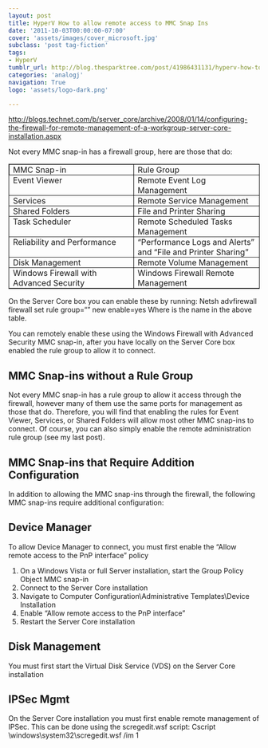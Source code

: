 ```yaml
---
layout: post
title: HyperV How to allow remote access to MMC Snap Ins
date: '2011-10-03T00:00:00-07:00'
cover: 'assets/images/cover_microsoft.jpg'
subclass: 'post tag-fiction'
tags:
- HyperV
tumblr_url: http://blog.thesparktree.com/post/41986431131/hyperv-how-to-allow-remote-access-to-mmc-snap-ins
categories: 'analogj'
navigation: True
logo: 'assets/logo-dark.png'

---
```

http://blogs.technet.com/b/server_core/archive/2008/01/14/configuring-the-firewall-for-remote-management-of-a-workgroup-server-core-installation.aspx

Not every MMC snap-in has a firewall group, here are those that do:

<table class="MsoTableGrid" style="border-right: medium none; border-collapse: collapse; border: medium none -moz-use-text-color;" border="1" cellspacing="0" cellpadding="0"><tr><td style="border-right: 1pt solid black; padding: 0in 5.4pt; width: 221.4pt; background-color: transparent; border: 1pt solid black;" width="295" valign="top">MMC Snap-in</td><td style="border-right: 1pt solid black; padding: 0in 5.4pt; width: 221.4pt; background-color: transparent; border: 1pt 1pt 1pt medium solid solid solid none black black black #f0f0f0;" width="295" valign="top">Rule Group</td></tr><tr><td style="border-right: 1pt solid black; padding: 0in 5.4pt; width: 221.4pt; background-color: transparent; border: medium 1pt 1pt none solid solid #f0f0f0 black black;" width="295" valign="top">Event Viewer</td><td style="border-right: 1pt solid black; padding: 0in 5.4pt; width: 221.4pt; background-color: transparent; border: medium 1pt 1pt medium none solid solid none #f0f0f0 black black #f0f0f0;" width="295" valign="top">Remote Event Log Management</td></tr><tr><td style="border-right: 1pt solid black; padding: 0in 5.4pt; width: 221.4pt; background-color: transparent; border: medium 1pt 1pt none solid solid #f0f0f0 black black;" width="295" valign="top">Services</td><td style="border-right: 1pt solid black; padding: 0in 5.4pt; width: 221.4pt; background-color: transparent; border: medium 1pt 1pt medium none solid solid none #f0f0f0 black black #f0f0f0;" width="295" valign="top">Remote Service Management</td></tr><tr><td style="border-right: 1pt solid black; padding: 0in 5.4pt; width: 221.4pt; background-color: transparent; border: medium 1pt 1pt none solid solid #f0f0f0 black black;" width="295" valign="top">Shared Folders</td><td style="border-right: 1pt solid black; padding: 0in 5.4pt; width: 221.4pt; background-color: transparent; border: medium 1pt 1pt medium none solid solid none #f0f0f0 black black #f0f0f0;" width="295" valign="top">File and Printer Sharing</td></tr><tr><td style="border-right: 1pt solid black; padding: 0in 5.4pt; width: 221.4pt; background-color: transparent; border: medium 1pt 1pt none solid solid #f0f0f0 black black;" width="295" valign="top">Task Scheduler</td><td style="border-right: 1pt solid black; padding: 0in 5.4pt; width: 221.4pt; background-color: transparent; border: medium 1pt 1pt medium none solid solid none #f0f0f0 black black #f0f0f0;" width="295" valign="top">Remote Scheduled Tasks Management</td></tr><tr><td style="border-right: 1pt solid black; padding: 0in 5.4pt; width: 221.4pt; background-color: transparent; border: medium 1pt 1pt none solid solid #f0f0f0 black black;" width="295" valign="top">Reliability and Performance </td><td style="border-right: 1pt solid black; padding: 0in 5.4pt; width: 221.4pt; background-color: transparent; border: medium 1pt 1pt medium none solid solid none #f0f0f0 black black #f0f0f0;" width="295" valign="top">“Performance Logs and Alerts” and “File and Printer Sharing”</td></tr><tr><td style="border-right: 1pt solid black; padding: 0in 5.4pt; width: 221.4pt; background-color: transparent; border: medium 1pt 1pt none solid solid #f0f0f0 black black;" width="295" valign="top">Disk Management</td><td style="border-right: 1pt solid black; padding: 0in 5.4pt; width: 221.4pt; background-color: transparent; border: medium 1pt 1pt medium none solid solid none #f0f0f0 black black #f0f0f0;" width="295" valign="top">Remote Volume Management</td></tr><tr><td style="border-right: 1pt solid black; padding: 0in 5.4pt; width: 221.4pt; background-color: transparent; border: medium 1pt 1pt none solid solid #f0f0f0 black black;" width="295" valign="top">Windows Firewall with Advanced Security</td><td style="border-right: 1pt solid black; padding: 0in 5.4pt; width: 221.4pt; background-color: transparent; border: medium 1pt 1pt medium none solid solid none #f0f0f0 black black #f0f0f0;" width="295" valign="top">Windows Firewall Remote Management</td></tr></table>On the Server Core box you can enable these by running:
Netsh advfirewall firewall set rule group=“<rule group>” new enable=yes
Where <rule group> is the name in the above table.

You can remotely enable these using the Windows Firewall with Advanced Security MMC snap-in, after you have locally on the Server Core box enabled the rule group to allow it to connect.

## MMC Snap-ins without a Rule Group

Not every MMC snap-in has a rule group to allow it access through the firewall, however many of them use the same ports for management as those that do. Therefore, you will find that enabling the rules for Event Viewer, Services, or Shared Folders will allow most other MMC snap-ins to connect. Of course, you can also simply enable the remote administration rule group (see my last post).

## MMC Snap-ins that Require Addition Configuration

In addition to allowing the MMC snap-ins through the firewall, the following MMC snap-ins require additional configuration:

## Device Manager

To allow Device Manager to connect, you must first enable the “Allow remote access to the PnP interface” policy
1.    On a Windows Vista or full Server installation, start the Group Policy Object MMC snap-in
2.    Connect to the Server Core installation
3.    Navigate to Computer Configuration\Administrative Templates\Device Installation
4.    Enable “Allow remote access to the PnP interface”
5.    Restart the Server Core installation

## Disk Management
You must first start the Virtual Disk Service (VDS) on the Server Core installation

## IPSec Mgmt
On the Server Core installation you must first enable remote management of IPSec. This can be done using the scregedit.wsf script:
Cscript \windows\system32\scregedit.wsf /im 1
